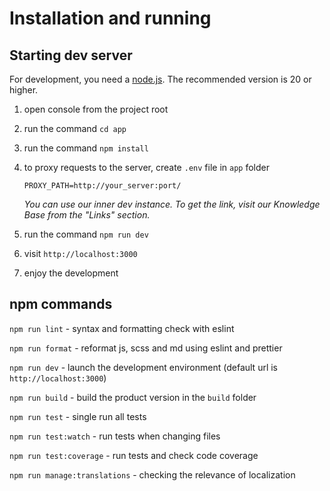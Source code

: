 # Installation and running

## Starting dev server

For development, you need a [node.js](https://nodejs.org). The recommended version is 20 or higher.

1.  open console from the project root
1.  run the command `cd app`
1.  run the command `npm install`
1.  to proxy requests to the server, create `.env` file in `app` folder

    ```
    PROXY_PATH=http://your_server:port/
    ```

    _You can use our inner dev instance. To get the link, visit our Knowledge Base from the "Links" section._

1.  run the command `npm run dev`
1.  visit `http://localhost:3000`
1.  enjoy the development

## npm commands

`npm run lint` - syntax and formatting check with eslint

`npm run format` - reformat js, scss and md using eslint and prettier

`npm run dev` - launch the development environment (default url is `http://localhost:3000`)

`npm run build` - build the product version in the `build` folder

`npm run test` - single run all tests

`npm run test:watch` - run tests when changing files

`npm run test:coverage` - run tests and check code coverage

`npm run manage:translations` - checking the relevance of localization
